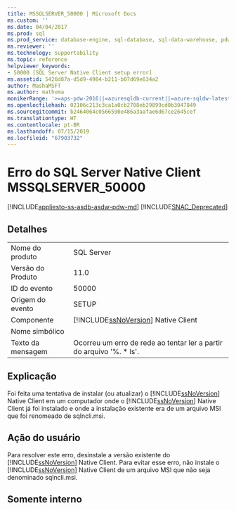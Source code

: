 ```yaml
---
title: MSSQLSERVER_50000 | Microsoft Docs
ms.custom: ''
ms.date: 04/04/2017
ms.prod: sql
ms.prod_service: database-engine, sql-database, sql-data-warehouse, pdw
ms.reviewer: ''
ms.technology: supportability
ms.topic: reference
helpviewer_keywords:
- 50000 [SQL Server Native Client setup error]
ms.assetid: 5426d87a-d5d9-4984-b211-b07d69e834a2
author: MashaMSFT
ms.author: mathoma
monikerRange: '>=aps-pdw-2016||=azuresqldb-current||=azure-sqldw-latest||>=sql-server-2016||=sqlallproducts-allversions||>=sql-server-linux-2017||=azuresqldb-mi-current'
ms.openlocfilehash: 02106c213c3ca1a0cb2708eb29899cd0b3047849
ms.sourcegitcommit: b2464064c0566590e486a3aafae6d67ce2645cef
ms.translationtype: HT
ms.contentlocale: pt-BR
ms.lasthandoff: 07/15/2019
ms.locfileid: "67903732"
---
```

# <a name="sql-server-native-client-error-mssqlserver50000"></a>Erro do SQL Server Native Client MSSQLSERVER_50000
[!INCLUDE[appliesto-ss-asdb-asdw-pdw-md](../../includes/appliesto-ss-asdb-asdw-pdw-md.md)]
[!INCLUDE[SNAC_Deprecated](../../includes/snac-deprecated.md)]

    
## <a name="details"></a>Detalhes  
  
|||  
|-|-|  
|Nome do produto|SQL Server|  
|Versão do Produto|11.0|  
|ID do evento|50000|  
|Origem do evento|SETUP|  
|Componente|[!INCLUDE[ssNoVersion](../../includes/ssnoversion-md.md)] Native Client|  
|Nome simbólico||  
|Texto da mensagem|Ocorreu um erro de rede ao tentar ler a partir do arquivo '%. * ls'.|  
  
## <a name="explanation"></a>Explicação  
 Foi feita uma tentativa de instalar (ou atualizar) o [!INCLUDE[ssNoVersion](../../includes/ssnoversion-md.md)] Native Client em um computador onde o [!INCLUDE[ssNoVersion](../../includes/ssnoversion-md.md)] Native Client já foi instalado e onde a instalação existente era de um arquivo MSI que foi renomeado de sqlncli.msi.  
  
## <a name="user-action"></a>Ação do usuário  
 Para resolver este erro, desinstale a versão existente do [!INCLUDE[ssNoVersion](../../includes/ssnoversion-md.md)] Native Client. Para evitar esse erro, não instale o [!INCLUDE[ssNoVersion](../../includes/ssnoversion-md.md)] Native Client de um arquivo MSI que não seja denominado sqlncli.msi.  
  
## <a name="internal-only"></a>Somente interno  
  

